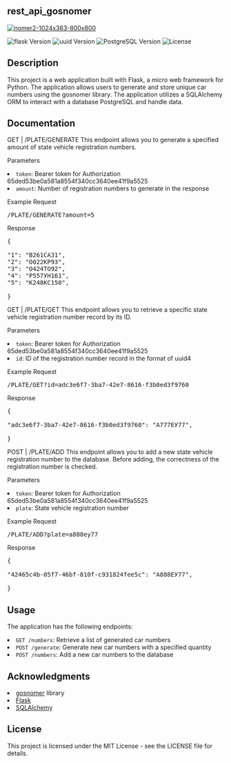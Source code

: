 
## rest_api_gosnomer


<p align="left">
     <a href="https://ibb.co/Bwn5LDD"><img src="https://i.ibb.co/Bwn5LDD/nomer2-1024x363-800x800.png" alt="nomer2-1024x363-800x800" border="0"></a>
</p>

<p align="left">
   <img src="https://img.shields.io/badge/flask-2.2.2-blueviolet" alt="flask Version" >
   <img src="https://img.shields.io/badge/uuid-1.30-blue" alt="uuid Version">
   <img src="https://img.shields.io/badge/PostgreSQL-14-orange" alt="PostgreSQL Version">
   <img src="https://img.shields.io/badge/LICENSE-MIT-brightgreen" alt="License">
</p>

## Description

This project is a web application built with Flask, a micro web framework for Python. The application allows users to generate and store unique car numbers using the gosnomer library. The application utilizes a SQLAlchemy ORM to interact with a database PostgreSQL and handle data.

## Documentation

GET | /PLATE/GENERATE
This endpoint allows you to generate a specified amount of state vehicle registration numbers.

Parameters
<li><code>token</code>: Bearer token for Authorization 65ded53be0a581a8554f340cc3640ee41f9a5525</li>
<li><code>amount</code>: Number of registration numbers to generate in the response</li>

Example Request

<pre>
<span class="key">/PLATE/GENERATE?amount=5</span>
</pre>

Response

<pre>
<span class="key">{</span>
<span class="key"> </span>
<span class="key">"1"</span>: <span class="value">"В261СА31"</span>,
<span class="key">"2"</span>: <span class="value">"О022КР93"</span>,
<span class="key">"3"</span>: <span class="value">"О424ТО92"</span>,
<span class="key">"4"</span>: <span class="value">"Р557УН161"</span>,
<span class="key">"5"</span>: <span class="value">"К248КС150"</span>,
<span class="key"> </span>
<span class="key">}</span>
</pre>
GET | /PLATE/GET
This endpoint allows you to retrieve a specific state vehicle registration number record by its ID.

Parameters
<li><code>token</code>: Bearer token for Authorization 65ded53be0a581a8554f340cc3640ee41f9a5525</li</li>
<li><code>id</code>: ID of the registration number record in the format of uuid4</li>

Example Request

<pre>
<span class="key">/PLATE/GET?id=adc3e6f7-3ba7-42e7-8616-f3b0ed3f9760</span>
</pre>

Response

<pre>
<span class="key">{</span>
<span class="key"> </span>
<span class="key">"adc3e6f7-3ba7-42e7-8616-f3b0ed3f9760"</span>: <span class="value">"А777ЕУ77"</span>,
<span class="key"> </span>
<span class="key">}</span>
</pre>

POST | /PLATE/ADD
This endpoint allows you to add a new state vehicle registration number to the database.
Before adding, the correctness of the registration number is checked.

Parameters
<li><code>token</code>: Bearer token for Authorization 65ded53be0a581a8554f340cc3640ee41f9a5525</li>
<li><code>plate</code>: State vehicle registration number</li>

Example Request
<pre>
<span class="key">/PLATE/ADD?plate=a888еу77</span>
</pre>

Response

<pre>
<span class="key">{</span>
<span class="key"> </span>
<span class="key">"42465c4b-05f7-46bf-810f-c931824fee5c"</span>: <span class="value">"А888ЕУ77"</span>,
<span class="key"> </span>
<span class="key">}</span>
</pre>

## Usage

The application has the following endpoints:

<li><code>GET /numbers</code>: Retrieve a list of generated car numbers</li>
<li><code>POST /generate</code>: Generate new car numbers with a specified quantity</li>
<li><code>POST /numbers</code>: Add a new car numbers to the database</li>


## Acknowledgments

<li><a href="https://pypi.org/project/gosnomer/" target="_new">gosnomer</a> library</li>
<li><a href="https://flask.palletsprojects.com/" target="_new">Flask</a></li>
<li><a href="https://www.sqlalchemy.org/" target="_new">SQLAlchemy</a></li>

## License

This project is licensed under the MIT License - see the LICENSE file for details.
